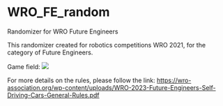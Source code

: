# WRO_FE_random
Randomizer for WRO Future Engineers

This randomizer created for robotics competitions WRO 2021, for the category of Future Engineers.

Game field:
<img src='https://p.calameoassets.com/220722122310-91be2c4fef9ce2739f78ee4ad5ddb16a/p1.jpg'>

For more details on the rules, please follow the link: https://wro-association.org/wp-content/uploads/WRO-2023-Future-Engineers-Self-Driving-Cars-General-Rules.pdf

